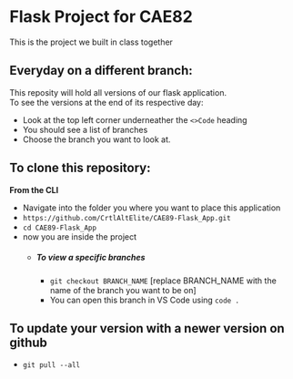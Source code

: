 # Flask Project for CAE82
This is the project we built in class together

## Everyday on a different branch:
This reposity will hold all versions of our flask application.<br>
To see the versions at the end of its respective day:
* Look at the top left corner underneather the `<>Code` heading
* You should see a list of branches
* Choose the branch you want to look at.

## To clone this repository:
**From the CLI**
* Navigate into the folder you where you want to place this application
* `https://github.com/CrtlAltElite/CAE89-Flask_App.git`
* `cd CAE89-Flask_App`
* now you are inside the project
  * ##### To view a specific branches
    * `git checkout BRANCH_NAME` [replace BRANCH_NAME with the name of the branch you want to be on]
    * You can open this branch in VS Code using `code .`
## To update your version with a newer version on github
* `git pull --all`
